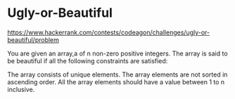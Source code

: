 # Ugly-or-Beautiful
https://www.hackerrank.com/contests/codeagon/challenges/ugly-or-beautiful/problem

You are given an array,a of n non-zero positive integers. The array is said to be beautiful if all the following constraints are satisfied:

The array consists of unique elements.
The array elements are not sorted in ascending order.
All the array elements should have a value between 1 to n inclusive.
